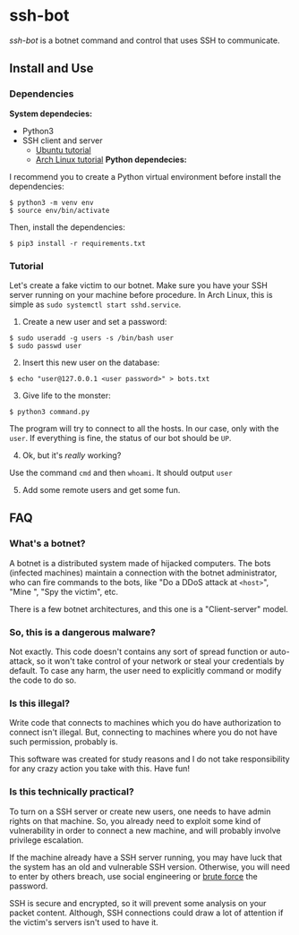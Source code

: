 # ssh-bot

_ssh-bot_ is a botnet command and control that uses SSH to communicate.

## Install and Use
### Dependencies

**System dependecies:**

- Python3
- SSH client and server
    - [Ubuntu tutorial](https://help.ubuntu.com/lts/serverguide/openssh-server.html)
    - [Arch Linux tutorial](https://wiki.archlinux.org/index.php/OpenSSH#Installation)
**Python dependecies:**

I recommend you to create a Python virtual environment before install the
dependencies:

```shell
$ python3 -m venv env
$ source env/bin/activate
```

Then, install the dependencies:

```shell
$ pip3 install -r requirements.txt
```

### Tutorial

Let's create a fake victim to our botnet. Make sure you have your SSH server
running on your machine before procedure. In Arch Linux, this is simple as
`sudo systemctl start sshd.service`.

1. Create a new user and set a password:

```shell
$ sudo useradd -g users -s /bin/bash user
$ sudo passwd user
```

2. Insert this new user on the database:

```shell
$ echo "user@127.0.0.1 <user password>" > bots.txt
```

3. Give life to the monster:

```shell
$ python3 command.py
```

The program will try to connect to all the hosts. In our case, only with the
`user`. If everything is fine, the status of our bot should be `UP`.

4. Ok, but it's _really_ working?

Use the command `cmd` and then `whoami`. It should output `user`

5. Add some remote users and get some fun.

## FAQ
### What's a botnet?

A botnet is a distributed system made of hijacked computers. The bots 
(infected machines) maintain a connection with the botnet administrator, who
can fire commands to the bots, like "Do a DDoS attack at `<host>`", "Mine 
<cripto-coin>", "Spy the victim", etc.

There is a few botnet architectures, and this one is a "Client-server" model.

### So, this is a dangerous malware?

Not exactly. This code doesn't contains any sort of spread function or 
auto-attack, so it won't take control of your network or steal your credentials
by default. To case any harm, the user need to explicitly command or modify
the code to do so.

### Is this illegal?

Write code that connects to machines which you do have authorization to 
connect isn't illegal. But, connecting to machines where you do not have such
permission, probably is.

This software was created for study reasons and I do not take responsibility
for any crazy action you take with this. Have fun!

### Is this technically practical?

To turn on a SSH server or create new users, one needs to have admin rights on
that machine. So, you already need to exploit some kind of vulnerability in
order to connect a new machine, and will probably involve privilege escalation.

If the machine already have a SSH server running, you may have luck that the 
system has an old and vulnerable SSH version. Otherwise, you will need to
enter by others breach, use social engineering or
 [brute force](https://charlesreid1.com/wiki/Metasploitable/SSH/Exploits) the
password.

SSH is secure and encrypted, so it will prevent some analysis on your packet 
content. Although, SSH connections could draw a lot of attention if the
victim's servers isn't used to have it.


